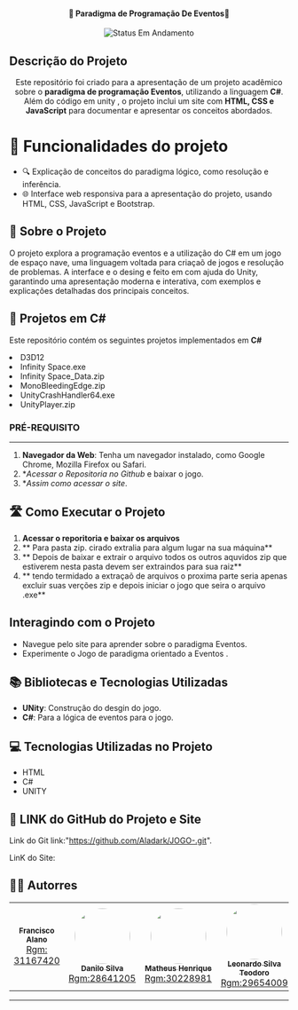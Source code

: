 

<h4 align="center"> 
	🚧 Paradigma de Programação De Eventos🚧
</h4>
<p align="center">
	<img alt="Status Em Andamento" src="https://img.shields.io/badge/STATUS-CONCLU%C3%8DDO-brightgreen">
</p>

## Descrição do Projeto
<p align="center">Este repositório foi criado para a apresentação de um projeto acadêmico sobre o <b>paradigma de programação Eventos</b>, utilizando a linguagem <b>C#</b>. Além do código em unity , o projeto inclui um site com <b>HTML, CSS e JavaScript</b> para documentar e apresentar os conceitos abordados.</p>

# :hammer: Funcionalidades do projeto

- 🔍 Explicação de conceitos do paradigma lógico, como resolução e inferência.
- 🌐 Interface web responsiva para a apresentação do projeto, usando HTML, CSS, JavaScript e Bootstrap.

## 🚀 Sobre o Projeto
O projeto explora a programação eventos  e a utilização do C# em um jogo de espaço nave, uma linguagem voltada para criaçaõ de jogos e  resolução de problemas. A interface e o desing e feito em com ajuda do Unity, garantindo uma apresentação moderna e interativa, com exemplos e explicações detalhadas dos principais conceitos.

## 📂 Projetos em C#
<p>Este repositório contém os seguintes projetos implementados em <b>C#</b></p>
<li>D3D12</li>
<li>Infinity Space.exe</li>
<li>Infinity Space_Data.zip</li>
<li>MonoBleedingEdge.zip</li>
<li>UnityCrashHandler64.exe</li>
<li>UnityPlayer.zip</li>


### PRÉ-REQUISITO
---
1. **Navegador da Web**: Tenha um navegador instalado, como Google Chrome, Mozilla Firefox ou Safari.
2. **Acessar o Repositoria no Github* e baixar o jogo.
3.  **Assim como acessar o site*.
    
## 🛣️ Como Executar o Projeto

1. **Acessar o reporitoria e baixar os arquivos**
2. ** Para pasta zip. cirado extralia para algum lugar na sua máquina**
3. ** Depois de baixar e extrair o arquivo todos os outros aquvidos zip que estiverem nesta pasta devem ser extraindos para sua raiz**
4. ** tendo termidado a extraçaõ de arquivos o proxima parte seria apenas excluir suas verções zip e depois iniciar o jogo que seira o arquivo .exe** 


## Interagindo com o Projeto

- Navegue pelo site para aprender sobre o paradigma Eventos.
- Experimente o Jogo de paradigma orientado a Eventos .

## 📚 Bibliotecas e Tecnologias Utilizadas

- **UNity**: Construção do desgin do jogo.
- **C#**: Para a lógica de eventos para o jogo.

## 💻 Tecnologias Utilizadas no Projeto
-  HTML
-  C#
-  UNITY



## 💪 LINK do GitHub do Projeto e Site

Link do Git link:"https://github.com/Aladark/JOGO-.git".

LinK do Site:

## 🧙‍♂️ Autorres
<table>
  <td align="center"><a href="https://rocketseat.com.br"><img style="border-radius: 50%;" src="https://avatars.githubusercontent.com/u/106283911?…00&u=5a01aae0bb583d5fd77b76bdf17b2adf32e1e4ea&v=4" alt=""/><br /><sub><b>Francisco Alano</b></sub></a><br /><a href="https://https://github.com/Aladark" title="Rocketseat">Rgm: 31167420</a></td>
    <td align="center"><a href="https://rocketseat.com.br"><img style="border-radius: 50%;" src="https://avatars.githubusercontent.com/u/105023718?s=400&u=2acd860cb7b8e36135c22717a860c413e2d02eb4&v=4" width="100px;" alt=""/><br /><sub><b>Danilo Silva</b></sub></a><br /><a href="https://github.com/Danilo019" title="Rocketseat">Rgm:28641205</a></td>
    <td align="center"><a href="https://rocketseat.com.br"><img style="border-radius: 50%;" src="https://avatars.githubusercontent.com/u/107246983?v=4" width="100px;" alt=""/><br /><sub><b>Matheus Henrique</b></sub></a><br /><a href="https://github.com/teuzzin16032004" title="Rocketseat">Rgm:30228981</a></td>
    <td align="center"><a href="https://rocketseat.com.br"><img style="border-radius: 50%;" src="https://avatars.githubusercontent.com/u/38961152?v=4" width="100px;" alt=""/><br /><sub><b>Leonardo Silva Teodoro</b></sub></a><br /><a href="https://github.com/imponateado" title="Rocketseat">Rgm:29654009</a></td>
    <td align="center"><a href="https://rocketseat.com.br"><img style="border-radius: 50%;" src="https://avatars.githubusercontent.com/u/105018263?v=4" width="100px;" alt=""/><br /><sub><b>José Maria da Silva Junior</b></sub></a><br /><a href="https://github.com/Kroatta" title="Rocketseat">Rgm:29459141</a></td>
    <td align="center"><a href="https://rocketseat.com.br"><img style="border-radius: 50%;" src="https://avatars.githubusercontent.com/u/105018263?v=4" width="100px;" alt=""/><br /><sub><b>João Lucas da Silva Dutra</b></sub></a><br /><a href="https://github.com/Kroatta" title="Rocketseat">Rgm:29842727</a></td> 	
</table>

---

